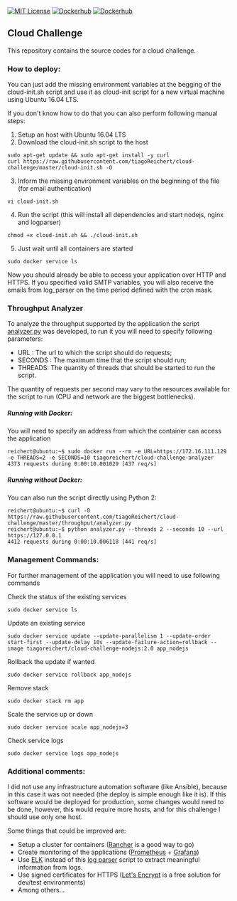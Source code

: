 [![MIT License](http://img.shields.io/badge/license-MIT-green.svg?style=flat)](LICENSE) [![Dockerhub](http://img.shields.io/badge/dockerhub-NodeJS-blue.svg?style=flat)](https://hub.docker.com/r/tiagoreichert/cloud-challenge-nodejs/) [![Dockerhub](http://img.shields.io/badge/dockerhub-LogParser-blue.svg?style=flat)](https://hub.docker.com/r/tiagoreichert/cloud-challenge-logparser/) 

## Cloud Challenge
This repository contains the source codes for a cloud challenge.

### How to deploy:

You can just add the missing environment variables at the begging of the cloud-init.sh
script and use it as cloud-init script for a new virtual machine using Ubuntu 16.04 LTS.

If you don't know how to do that you can also perform following manual steps:

1. Setup an host with Ubuntu 16.04 LTS
2. Download the cloud-init.sh script to the host
```console
sudo apt-get update && sudo apt-get install -y curl
curl https://raw.githubusercontent.com/tiagoReichert/cloud-challenge/master/cloud-init.sh -O
```
3. Inform the missing environment variables on the beginning of the file (for email authentication)
```console
vi cloud-init.sh
```
4. Run the script (this will install all dependencies and start nodejs, nginx and logparser)
```console
chmod +x cloud-init.sh && ./cloud-init.sh
```

5. Just wait until all containers are started
```console
sudo docker service ls
```

Now you should already be able to access your application over HTTP and HTTPS.
If you specified valid SMTP variables, you will also receive the emails from log_parser on the time period defined with the cron mask.

### Throughput Analyzer
To analyze the throughput supported by the application the script [analyzer.py](throughput/analyzer.py)
was developed, to run it you will need to specify following parameters:

- URL : The url to which the script should do requests;
- SECONDS : The maximum time that the script should run;
- THREADS: The quantity of threads that should be started to run the script.

The quantity of requests per second may vary to the resources available for the script to run (CPU and network are the biggest bottlenecks).

##### Running with Docker:
You will need to specify an address from which the container can access the application
```console
reichert@ubuntu:~$ sudo docker run --rm -e URL=https://172.16.111.129 -e THREADS=2 -e SECONDS=10 tiagoreichert/cloud-challenge-analyzer
4373 requests during 0:00:10.001029 [437 req/s]
```

##### Running without Docker:
You can also run the script directly using Python 2:
```console
reichert@ubuntu:~$ curl -O https://raw.githubusercontent.com/tiagoReichert/cloud-challenge/master/throughput/analyzer.py
reichert@ubuntu:~$ python analyzer.py --threads 2 --seconds 10 --url https://127.0.0.1
4412 requests during 0:00:10.006118 [441 req/s]
```

### Management Commands:
For further management of the application you will need to use following commands

Check the status of the existing services
```console
sudo docker service ls
```
Update an existing service
```console
sudo docker service update --update-parallelism 1 --update-order start-first --update-delay 10s --update-failure-action=rollback --image tiagoreichert/cloud-challenge-nodejs:2.0 app_nodejs
```
Rollback the update if wanted
```console
sudo docker service rollback app_nodejs
```
Remove stack
```console
sudo docker stack rm app
```
Scale the service up or down
```console
sudo docker service scale app_nodejs=3
```
Check service logs
```console
sudo docker service logs app_nodejs
```

### Additional comments:
 I did not use any infrastructure automation software (like Ansible), because in this case it was not needed
(the deploy is simple enough like it is). If this software would be deployed for production,
some changes would need to be done, however, this would require more hosts, and for this challenge I should use only one host.

Some things that could be improved are:

- Setup a cluster for containers ([Rancher](https://rancher.com/) is a good way to go)
- Create monitoring of the applications ([Prometheus](https://prometheus.io/) + [Grafana](https://grafana.com/))
- Use [ELK](https://www.elastic.co/elk-stack) instead of this [log parser](log_parser/parser.py) script to extract meaningful information from logs.
- Use signed certificates for HTTPS ([Let's Encrypt](https://letsencrypt.org/) is a free solution for dev/test environments)
- Among others...
